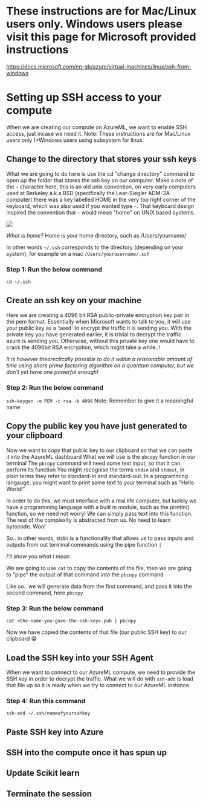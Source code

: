 # These instructions are for Mac/Linux users only. Windows users please visit this page for Microsoft provided instructions


https://docs.microsoft.com/en-gb/azure/virtual-machines/linux/ssh-from-windows

# Setting up SSH access to your compute

When we are creating our compute on AzureML, we want to enable SSH access, just incase we need it.
Note: These instructions are for Mac/Linux users only (+Windows users using subsystem for linux.

## Change to the directory that stores your ssh keys

What we are going to do here is use the cd "change directory" command to open up the folder that stores the ssh key on our computer.
Make a note of the `~` character here, this is an old unix convention, on very early computers used at Berkeley a.k.a BSD (specifically the Lear-Siegler ADM-3A computer) there was a key labelled HOME in the very top right corner of the keyboard, which was also used if you wanted type `~`. That keyboard design inspired the convention that `~` would mean "home" on UNIX based systems. 

![](https://rollmops.files.wordpress.com/2006/04/Lear_Siegler-ADM3A_1805.jpg)

_What is home?_
Home is your home directory, such as /Users/yourname/

In other words `~/.ssh` corresponds to the directory (depending on your system), for example on a mac `/Users/yourusername/.ssh`


### Step 1: Run the below command
`cd ~/.ssh`

## Create an ssh key on your machine

Here we are creating a 4096 bit RSA public-private encryption key pair in the pem format.
Essentially when Microsoft wants to talk to you, it will use your public key as a 'seed' to encrypt the traffic it is sending you. With the private key you have generated earlier, it is trivial to decrypt the traffic azure is sending you. Otherwise, without this private key one would have to crack the 4096bit RSA encryption, which might take a while..!

_It is however theorectically possible to do it within a reasonable amount of time using shors prime factoring algorithm on a quantum computer, but we don't yet have one powerful enough!_

### Step 2: Run the below command

`ssh-keygen -m PEM -t rsa -b 4096` Note: Remember to give it a meaningful name

## Copy the public key you have just generated to your clipboard


Now we want to copy that public key to our clipboard so that we can paste it into the AzureML dashboard
What we will use is the `pbcopy` function in our terminal
The `pbcopy` command will need some text input, so that it can perform its function
You might recognise the terms `stdin` and `stdout`, in plain terms they refer to standard-in and standard-out.
In a programming langauge, you might want to print some text to your terminal such as "Hello World!"

In order to do this, we must interface with a real life computer, but luckily we have a programming language with a built in module, such as the println() function, so we need not worry! We can simply pass text into this function. The rest of the complexity is abstracted from us. No need to learn bytecode. Woo!

So.. in other words, stdin is a functionality that allows us to pass inputs and outputs from out terminal commands using the pipe function `|`

_I'll show you what I mean_

We are going to use `cat` to copy the contents of the file, then we are going to "pipe" the output of that command _into_ the `pbcopy` command

Like so.. we will generate data from the first command, and pass it into the second command, here `pbcopy`

### Step 3: Run the below command
`cat <the-name-you-gave-the-ssh-key>.pub | pbcopy`

Now we have copied the contents of that file (our public SSH key) to our clipboard :grin:

## Load the SSH key into your SSH Agent

When we want to connect to our AzureML compute, we need to provide the SSH key in order to decrypt the traffic. What we will do with `ssh-add` is load that file up so it is ready when we try to connect to our AzureML instance.

### Step 4: Run this command

`ssh-add ~/.ssh/nameofyoursshkey`

## Paste SSH key into Azure

## SSH into the compute once it has spun up

## Update Scikit learn

## Terminate the session


